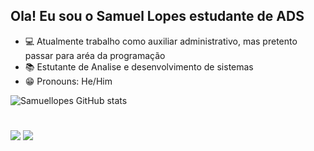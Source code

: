 ## Ola! Eu sou o Samuel Lopes estudante de ADS

- 💻 Atualmente trabalho como auxiliar administrativo, mas pretento passar para aréa da programação 
- 📚 Estutante de Analise e desenvolvimento de sistemas 
- 😁 Pronouns: He/Him

![Samuellopes GitHub stats](https://github-readme-stats.vercel.app/api?username=samuellopes&show_icons=true&theme=dark)

#
 
<div> 

  <a href = "mailto:contato.lopessamuel@gmail.com"><img src="https://img.shields.io/badge/-Gmail-%23333?style=for-the-badge&logo=gmail&logoColor=white" target="_blank"></a>
  <a href="https://www.linkedin.com/in/samuel-lopes-nazario/" target="_blank"><img src="https://img.shields.io/badge/-LinkedIn-%230077B5?style=for-the-badge&logo=linkedin&logoColor=white" target="_blank"></a> 
